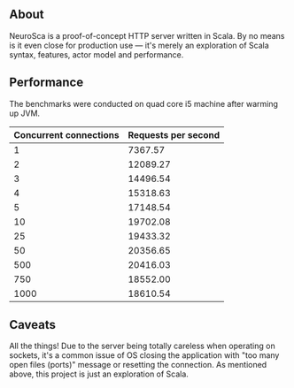 About
-----

NeuroSca is a proof-of-concept HTTP server written in Scala. By no means is it even close for production use — it's merely an exploration of Scala syntax, features, actor model and performance.


Performance
-----------

The benchmarks were conducted on quad core i5 machine after warming up JVM.

<table>
  <thead>
    <tr>
      <th>Concurrent connections</th>
      <th>Requests per second</th>
  </thead>
  <tbody>
    <tr>
      <td>1</td>
      <td>7367.57</td>
    </tr>
    <tr>
      <td>2</td>
      <td>12089.27</td>
    </tr>
    <tr>
      <td>3</td>
      <td>14496.54</td>
    </tr>
    <tr>
      <td>4</td>
      <td>15318.63</td>
    </tr>
    <tr>
      <td>5</td>
      <td>17148.54</td>
    </tr>
    <tr>
      <td>10</td>
      <td>19702.08</td>
    </tr>
    <tr>
      <td>25</td>
      <td>19433.32</td>
    </tr>
    <tr>
      <td>50</td>
      <td>20356.65</td>
    </tr>
    <tr>
      <td>500</td>
      <td>20416.03</td>
    </tr>
    <tr>
      <td>750</td>
      <td>18552.00</td>
    </tr>
    <tr>
      <td>1000</td>
      <td>18610.54</td>
    </tr>
  </tbody>
</table>

Caveats
-------

All the things! Due to the server being totally careless when operating on sockets, it's a common issue of OS closing the application with "too many open files (ports)" message or resetting the connection. As mentioned above, this project is just an exploration of Scala.
